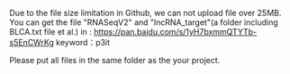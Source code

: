 Due to the file size limitation in Github, we can not upload file over 25MB.
You can get the file "RNASeqV2" and "lncRNA_target"(a folder including BLCA.txt file et al.) in :
https://pan.baidu.com/s/1yH7bxmmQTYTb-s5EnCWrKg 
keyword：p3it

Please put all files in the same folder as the your project.
